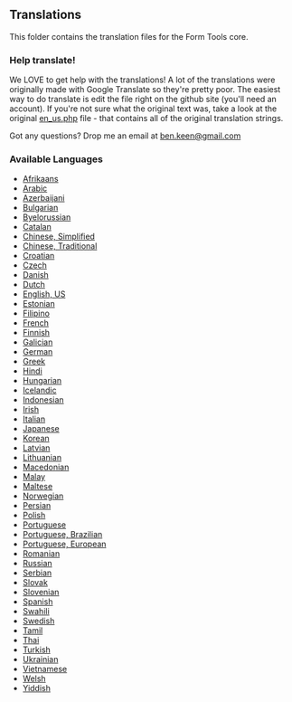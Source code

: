 ## Translations

This folder contains the translation files for the Form Tools core.

### Help translate! 

We LOVE to get help with the translations! A lot of the translations were originally made with Google Translate so 
they're pretty poor. The easiest way to do translate is edit the file right on the github site (you'll need an account). If 
you're not sure what the original text was, take a look at the original [en_us.php](en_us.php) file - that contains 
all of the original translation strings. 

Got any questions? Drop me an email at [ben.keen@gmail.com](mailto:ben.keen@gmail.com)


### Available Languages

- [Afrikaans](af.php)
- [Arabic](ar.php)
- [Azerbaijani](af.php)
- [Bulgarian](bg.php)
- [Byelorussian](be.php)
- [Catalan](ca.php)
- [Chinese, Simplified](zh_cn.php)
- [Chinese, Traditional](zh_tw.php)
- [Croatian](hr.php)
- [Czech](cs.php)
- [Danish](da.php)
- [Dutch](nl.php)
- [English, US](en_us.php)
- [Estonian](et.php)
- [Filipino](tl.php)
- [French](fr.php)
- [Finnish](fi.php)
- [Galician](gl.php)
- [German](de.php)
- [Greek](el.php)
- [Hindi](hi.php)
- [Hungarian](hu.php)
- [Icelandic](is.php)
- [Indonesian](id.php)
- [Irish](ga.php)
- [Italian](it.php)
- [Japanese](ja.php)
- [Korean](ko.php)
- [Latvian](la.php)
- [Lithuanian](lt.php)
- [Macedonian](mk.php)
- [Malay](ms.php)
- [Maltese](mt.php)
- [Norwegian](no.php)
- [Persian](fa.php)
- [Polish](po.php)
- [Portuguese](pt.php)
- [Portuguese, Brazilian](pt_br.php)
- [Portuguese, European](pt_eu.php)
- [Romanian](ro.php)
- [Russian](ru.php)
- [Serbian](sr.php)
- [Slovak](sk.php)
- [Slovenian](sl.php)
- [Spanish](es.php)
- [Swahili](sw.php)
- [Swedish](sv.php)
- [Tamil](ta.php)
- [Thai](th.php)
- [Turkish](tr.php)
- [Ukrainian](uk.php)
- [Vietnamese](vi.php)
- [Welsh](cy.php)
- [Yiddish](yi.php)

